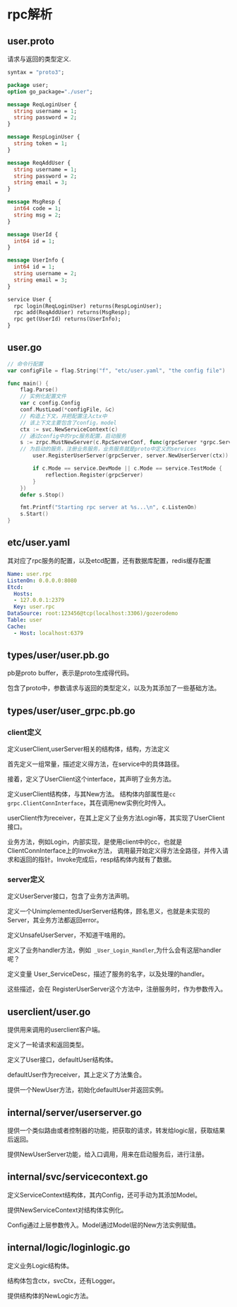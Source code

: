 # rpc解析

## user.proto

请求与返回的类型定义.

```proto
syntax = "proto3";

package user;
option go_package="./user";

message ReqLoginUser {
  string username = 1;
  string password = 2;
}

message RespLoginUser {
  string token = 1;
}

message ReqAddUser {
  string username = 1;
  string password = 2;
  string email = 3;
}

message MsgResp {
  int64 code = 1;
  string msg = 2;
}

message UserId {
  int64 id = 1;
}

message UserInfo {
  int64 id = 1;
  string username = 2;
  string email = 3;
}

service User {
  rpc login(ReqLoginUser) returns(RespLoginUser);
  rpc add(ReqAddUser) returns(MsgResp);
  rpc get(UserId) returns(UserInfo);
}
```

## user.go

```go
// 命令行配置
var configFile = flag.String("f", "etc/user.yaml", "the config file")

func main() {
	flag.Parse()
    // 实例化配置文件
	var c config.Config
	conf.MustLoad(*configFile, &c)
    // 构造上下文，并把配置注入ctx中
	// 该上下文主要包含了config，model
	ctx := svc.NewServiceContext(c)
    // 通过config中的rpc服务配置，启动服务
	s := zrpc.MustNewServer(c.RpcServerConf, func(grpcServer *grpc.Server) {
    // 为启动的服务，注册业务服务，业务服务就是proto中定义的services
		user.RegisterUserServer(grpcServer, server.NewUserServer(ctx))

		if c.Mode == service.DevMode || c.Mode == service.TestMode {
			reflection.Register(grpcServer)
		}
	})
	defer s.Stop()

	fmt.Printf("Starting rpc server at %s...\n", c.ListenOn)
	s.Start()
}
```


## etc/user.yaml

其对应了rpc服务的配置，以及etcd配置，还有数据库配置，redis缓存配置

```yaml
Name: user.rpc
ListenOn: 0.0.0.0:8080
Etcd:
  Hosts:
  - 127.0.0.1:2379
  Key: user.rpc
DataSource: root:123456@tcp(localhost:3306)/gozerodemo
Table: user
Cache: 
  - Host: localhost:6379
```

## types/user/user.pb.go

pb是proto buffer，表示是proto生成得代码。

包含了proto中，参数请求与返回的类型定义，以及为其添加了一些基础方法。

## types/user/user_grpc.pb.go

### client定义

定义userClient,userServer相关的结构体，结构，方法定义

首先定义一组常量，描述定义得方法，在service中的具体路径。

接着，定义了UserClient这个interface，其声明了业务方法。

定义userClient结构体，与其New方法。
结构体内部属性是`cc grpc.ClientConnInterface`，其在调用new实例化时传入。

userClient作为receiver，在其上定义了业务方法Login等，其实现了UserClient接口。

业务方法，例如Login，内部实现，是使用client中的cc，也就是ClientConnInterface上的Invoke方法，
调用最开始定义得方法全路径，并传入请求和返回的指针。Invoke完成后，resp结构体内就有了数据。

### server定义

定义UserServer接口，包含了业务方法声明。

定义一个UnimplementedUserServer结构体，顾名思义，也就是未实现的Server，其业务方法都返回error。

定义UnsafeUserServer，不知道干啥用的。

定义了业务handler方法，例如` _User_Login_Handler`,为什么会有这层handler呢？

定义变量 User_ServiceDesc，描述了服务的名字，以及处理的handler。

这些描述，会在 RegisterUserServer这个方法中，注册服务时，作为参数传入。
## userclient/user.go

提供用来调用的userclient客户端。

定义了一轮请求和返回类型。

定义了User接口，defaultUser结构体。

defaultUser作为receiver，其上定义了方法集合。

提供一个NewUser方法，初始化defaultUser并返回实例。

## internal/server/userserver.go

提供一个类似路由或者控制器的功能，把获取的请求，转发给logic层，获取结果后返回。

提供NewUserServer功能，给入口调用，用来在启动服务后，进行注册。

## internal/svc/servicecontext.go

定义ServiceContext结构体，其内Config，还可手动为其添加Model。

提供NewServiceContext对结构体实例化。

Config通过上层参数传入。Model通过Model层的New方法实例赋值。

## internal/logic/loginlogic.go

定义业务Logic结构体。

结构体包含ctx，svcCtx，还有Logger。

提供结构体的NewLogic方法。